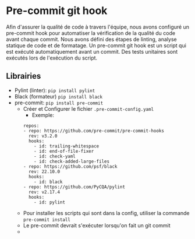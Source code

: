 # Pre-commit git hook
Afin d'assurer la qualité de code à travers l'équipe,
nous avons configuré un pre-commit hook pour automatiser la vérification de la qualité du code avant
chaque commit.
Nous avons défini des étapes de linting, analyse statique de code et de formatage.
Un pre-commit git hook est un script qui est exécuté automatiquement avant un commit.
Des tests unitaires sont exécutés lors de l'exécution du script.
## Librairies
- Pylint (linter): ```pip install pylint```
- Black (formateur) ```pip install black```
- pre-commit: ```pip install pre-commit```
  - Créer et Configurer le fichier ```.pre-commit-config.yaml```
    - Exemple:
    ```
    repos:
    - repo: https://github.com/pre-commit/pre-commit-hooks
      rev: v3.2.0
      hooks:
        - id: trailing-whitespace
        - id: end-of-file-fixer
        - id: check-yaml
        - id: check-added-large-files
    - repo: https://github.com/psf/black
      rev: 22.10.0
      hooks:
        - id: black
    - repo: https://github.com/PyCQA/pylint
      rev: v2.17.4
      hooks:
        - id: pylint
    ```
  - Pour installer les scripts qui sont dans la config, utiliser la commande ```pre-commit install```
  - Le pre-commit devrait s'exécuter lorsqu'on fait un git commit
  -
